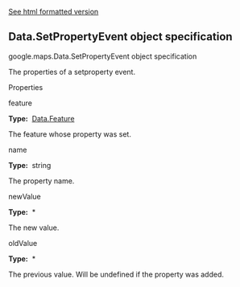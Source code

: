 [See html formatted version](https://huasofoundries.github.io/google-maps-documentation/Data.SetPropertyEvent.html)


Data.SetPropertyEvent object specification
------------------------------------------

google.maps.Data.SetPropertyEvent object specification

The properties of a setproperty event.

Properties

feature

**Type:**  [Data.Feature](https://github.com/amenadiel/google-maps-documentation/blob/master/docs/Data.Feature.md)

The feature whose property was set.

name

**Type:**  string

The property name.

newValue

**Type:**  \*

The new value.

oldValue

**Type:**  \*

The previous value. Will be undefined if the property was added.